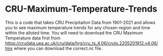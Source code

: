 # CRU-Maximum-Temperature-Trends


This is a code that takes CRU Precipitaiton Data from 1901-2021 and allows you to see maximum temperature trends for any chosen region and time within the alloted time. You will need to download the CRU Maximum Temperature data first from https://crudata.uea.ac.uk/cru/data/hrg/cru_ts_4.06/cruts.2205201912.v4.06/tmx where you can download the correct.nc file.

